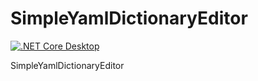 # SimpleYamlDictionaryEditor

[![.NET Core Desktop](https://github.com/minkostaev/SimpleYamlDictionaryEditor/actions/workflows/dotnet-desktop.yml/badge.svg)](https://github.com/minkostaev/SimpleYamlDictionaryEditor/actions/workflows/dotnet-desktop.yml)

SimpleYamlDictionaryEditor

